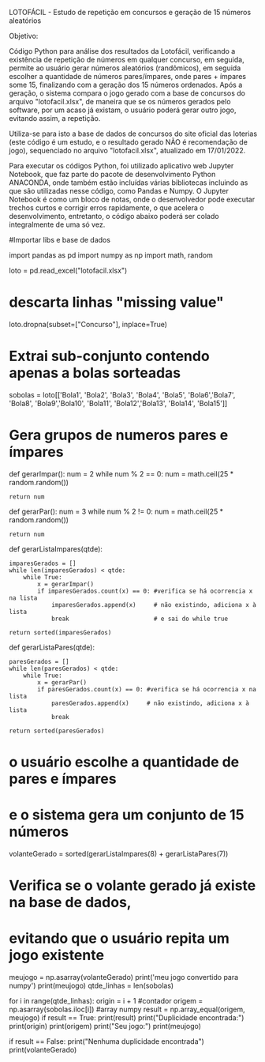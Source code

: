 LOTOFÁCIL - Estudo de repetição em concursos e geração de 15 números aleatórios

Objetivo:

Código Python para análise dos resultados da Lotofácil, verificando a existência de repetição de números em qualquer concurso,
em seguida, permite ao usuário gerar números aleatórios (randômicos), em seguida escolher a quantidade de números
pares/ímpares, onde pares + ímpares some 15, finalizando com a geração dos 15 números ordenados. Após a geração, o sistema compara
o jogo gerado com a base de concursos do arquivo "lotofacil.xlsx", de maneira que se os números gerados pelo software, por um acaso
já existam, o usuário poderá gerar outro jogo, evitando assim, a repetição.

Utiliza-se para isto a base de dados de concursos do site oficial das loterias (este código é um estudo, e o resultado gerado NÃO é recomendação de jogo),
sequenciado no arquivo "lotofacil.xlsx", atualizado em 17/01/2022.

Para executar os códigos Python, foi utilizado aplicativo web Jupyter Notebook, que faz parte do pacote de desenvolvimento Python ANACONDA,
onde também estão incluídas várias bibliotecas incluindo as que são utilizadas nesse código, como Pandas e Numpy.
O Jupyter Notebook é como um bloco de notas, onde o desenvolvedor pode executar trechos curtos e corrigir erros rapidamente, o que acelera o desenvolvimento,
entretanto, o código abaixo poderá ser colado integralmente de uma só vez.


#Importar libs e base de dados

import pandas as pd
import numpy as np
import math, random

loto = pd.read_excel("lotofacil.xlsx")

# descarta linhas "missing value"
loto.dropna(subset=["Concurso"], inplace=True)

# Extrai sub-conjunto contendo apenas a bolas sorteadas
sobolas = loto[['Bola1', 'Bola2', 'Bola3', 'Bola4', 'Bola5', 'Bola6','Bola7', 'Bola8', 'Bola9','Bola10', 'Bola11', 'Bola12','Bola13', 'Bola14', 'Bola15']]


# Gera grupos de numeros pares e ímpares

def gerarImpar():
    num = 2
    while num % 2 == 0:
        num = math.ceil(25 * random.random())

    return num

def gerarPar():
    num = 3
    while num % 2 != 0:
        num = math.ceil(25 * random.random())

    return num

def gerarListaImpares(qtde):
       
    imparesGerados = []
    while len(imparesGerados) < qtde:
        while True:
            x = gerarImpar()
            if imparesGerados.count(x) == 0: #verifica se há ocorrencia x na lista
                imparesGerados.append(x)     # não existindo, adiciona x à lista
                break                        # e sai do while true
            
    return sorted(imparesGerados)

def gerarListaPares(qtde):
    
    paresGerados = []
    while len(paresGerados) < qtde:
        while True:
            x = gerarPar()
            if paresGerados.count(x) == 0: #verifica se há ocorrencia x na lista
                paresGerados.append(x)     # não existindo, adiciona x à lista
                break
                
    return sorted(paresGerados)

# o usuário escolhe a quantidade de pares e ímpares
# e o sistema gera um conjunto de 15 números

volanteGerado = sorted(gerarListaImpares(8) + gerarListaPares(7))


# Verifica se o volante gerado já existe na base de dados,
# evitando que o usuário repita um jogo existente

meujogo = np.asarray(volanteGerado)
print('meu jogo convertido para numpy')
print(meujogo)
qtde_linhas = len(sobolas)

for i in range(qtde_linhas):
    origin = i + 1 #contador
    origem = np.asarray(sobolas.iloc[i]) #array numpy
    result = np.array_equal(origem, meujogo)
    if result == True:
        print(result)
        print("Duplicidade encontrada:")
        print(origin)
        print(origem)
        print("Seu jogo:")
        print(meujogo)

if result == False:
    print("Nenhuma duplicidade encontrada")
    print(volanteGerado)